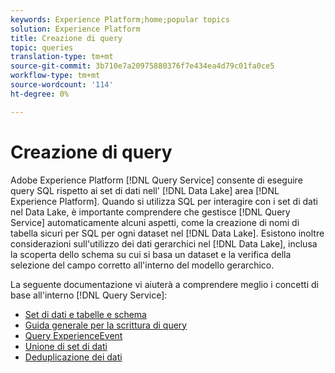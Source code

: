 ```yaml
---
keywords: Experience Platform;home;popular topics
solution: Experience Platform
title: Creazione di query
topic: queries
translation-type: tm+mt
source-git-commit: 3b710e7a20975880376f7e434ea4d79c01fa0ce5
workflow-type: tm+mt
source-wordcount: '114'
ht-degree: 0%

---
```



# Creazione di query

 Adobe Experience Platform [!DNL Query Service] consente di eseguire query SQL rispetto ai set di dati nell&#39; [!DNL Data Lake] area [!DNL Experience Platform]. Quando si utilizza SQL per interagire con i set di dati nel Data Lake, è importante comprendere che gestisce [!DNL Query Service] automaticamente alcuni aspetti, come la creazione di nomi di tabella sicuri per SQL per ogni dataset nel [!DNL Data Lake]. Esistono inoltre considerazioni sull&#39;utilizzo dei dati gerarchici nel [!DNL Data Lake], inclusa la scoperta dello schema su cui si basa un dataset e la verifica della selezione del campo corretto all&#39;interno del modello gerarchico.

La seguente documentazione vi aiuterà a comprendere meglio i concetti di base all&#39;interno [!DNL Query Service]:

- [Set di dati e tabelle e schema](./datasets-and-tables.md)
- [Guida generale per la scrittura di query](./writing-queries.md)
- [Query ExperienceEvent](./experience-event-queries.md)
- [Unione di set di dati](./joining-datasets.md)
- [Deduplicazione dei dati](./deduplication.md)
